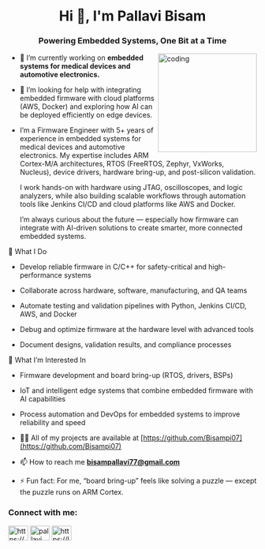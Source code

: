 
<h1 align="center">Hi 👋, I'm Pallavi Bisam</h1>
<h3 align="center">Powering Embedded Systems, One Bit at a Time</h3>

<img align="right" alt="coding" width="200"  src="https://i.gifer.com/JXA0.gif">


- 🔭 I’m currently working on **embedded systems for medical devices and automotive electronics.**
- 🤝 I’m looking for help with integrating embedded firmware with cloud platforms (AWS, Docker) and exploring how AI can be deployed efficiently on edge devices.
 
-  I’m a Firmware Engineer with 5+ years of experience in embedded systems for medical devices and automotive electronics. My expertise includes ARM Cortex-M/A architectures, RTOS (FreeRTOS, Zephyr, VxWorks, Nucleus), device drivers, hardware bring-up, and post-silicon validation.

   I work hands-on with hardware using JTAG, oscilloscopes, and logic analyzers, while also building scalable workflows through automation tools like Jenkins CI/CD and cloud    platforms like AWS and Docker.

   I’m always curious about the future — especially how firmware can integrate with AI-driven solutions to create smarter, more connected embedded systems.

  🌟 What I Do

   - Develop reliable firmware in C/C++ for safety-critical and high-performance systems

   - Collaborate across hardware, software, manufacturing, and QA teams

   - Automate testing and validation pipelines with Python, Jenkins CI/CD, AWS, and Docker

   - Debug and optimize firmware at the hardware level with advanced tools

   - Document designs, validation results, and compliance processes

   🚀 What I’m Interested In

   - Firmware development and board bring-up (RTOS, drivers, BSPs)

   - IoT and intelligent edge systems that combine embedded firmware with AI capabilities

   - Process automation and DevOps for embedded systems to improve reliability and speed

   - 👨‍💻 All of my projects are available at [https://github.com/Bisampi07](https://github.com/Bisampi07)

   - 📫 How to reach me **bisampallavi77@gmail.com**

   - ⚡ Fun fact: For me, “board bring-up” feels like solving a puzzle — except the puzzle runs on ARM Cortex.

<h3 align="left">Connect with me:</h3>
<p align="left">
<a href="https://linkedin.com/in/https://www.linkedin.com/in/bisampallavi/" target="blank"><img align="center" src="https://raw.githubusercontent.com/rahuldkjain/github-profile-readme-generator/master/src/images/icons/Social/linked-in-alt.svg" alt="https://www.linkedin.com/in/bisampallavi/" height="30" width="40" /></a>
<a href="https://www.hackerrank.com/pallavi bisam" target="blank"><img align="center" src="https://raw.githubusercontent.com/rahuldkjain/github-profile-readme-generator/master/src/images/icons/Social/hackerrank.svg" alt="pallavi bisam" height="30" width="40" /></a>
<a href="https://www.leetcode.com/https://leetcode.com/u/bpallavi/" target="blank"><img align="center" src="https://raw.githubusercontent.com/rahuldkjain/github-profile-readme-generator/master/src/images/icons/Social/leet-code.svg" alt="https://leetcode.com/u/bpallavi/" height="30" width="40" /></a>
</p>


